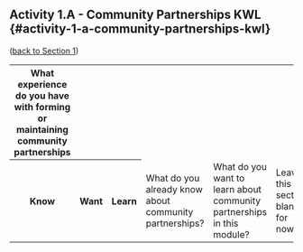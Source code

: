## Activity 1.A - Community Partnerships KWL {#activity-1-a-community-partnerships-kwl}

([back to Section 1](../1_introduction/section_1_activities.md))

<table class="heading-cell no-common-style"><tr colspan="3">
<th>What experience do you have with forming or maintaining community partnerships</th>
<td><br><br><br><br></td>
<tr>
<tr>
<th>Know</th>
<th>Want</th>
<th>Learn</th>
<td>What do you already know about community partnerships? </td>

<td>What do you want to learn about community partnerships in this module?</td>

<td>Leave this section blank for now.</td>
<tr>
</table>